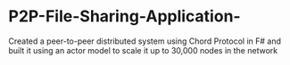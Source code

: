 # P2P-File-Sharing-Application-
Created a peer-to-peer distributed system using Chord Protocol in F# and built it using an actor model to scale it up to 30,000 nodes in the network
